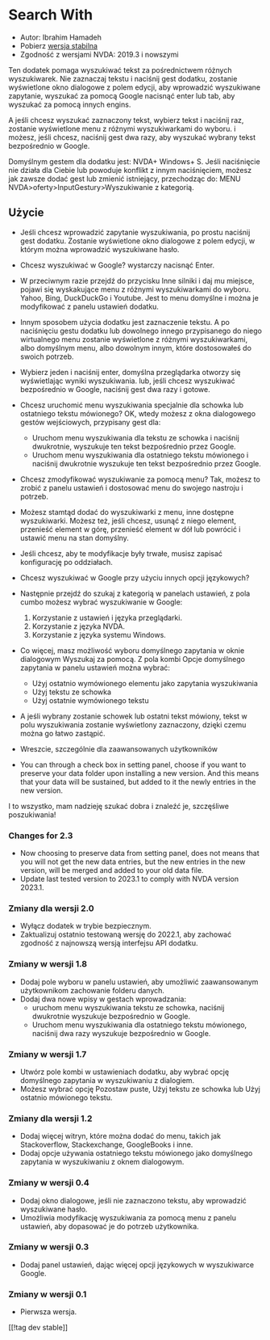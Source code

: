 # Search With #

* Autor: Ibrahim Hamadeh
* Pobierz [wersja stabilna][1]
* Zgodność z wersjami NVDA: 2019.3 i nowszymi

Ten dodatek pomaga wyszukiwać tekst za pośrednictwem różnych
wyszukiwarek. Nie zaznaczaj tekstu i naciśnij gest dodatku, zostanie
wyświetlone okno dialogowe z polem edycji, aby wprowadzić wyszukiwane
zapytanie, wyszukać za pomocą Google nacisnąć enter lub tab, aby wyszukać za
pomocą innych engins.

A jeśli chcesz wyszukać zaznaczony tekst, wybierz tekst i naciśnij raz,
zostanie wyświetlone menu z różnymi wyszukiwarkami do wyboru. i możesz,
jeśli chcesz, naciśnij gest dwa razy, aby wyszukać wybrany tekst
bezpośrednio w Google.

Domyślnym gestem dla dodatku jest: NVDA+ Windows+ S. Jeśli naciśnięcie nie działa dla Ciebie lub powoduje konflikt z innym naciśnięciem, możesz jak zawsze dodać gest lub zmienić istniejący, przechodząc do: MENU NVDA>oferty>InputGestury>Wyszukiwanie z kategorią.

## Użycie

* Jeśli chcesz wprowadzić zapytanie wyszukiwania, po prostu naciśnij gest
  dodatku. Zostanie wyświetlone okno dialogowe z polem edycji, w którym
  można wprowadzić wyszukiwane hasło.
* Chcesz wyszukiwać w Google? wystarczy nacisnąć Enter.
* W przeciwnym razie przejdź do przycisku Inne silniki i daj mu miejsce,
  pojawi się wyskakujące menu z różnymi wyszukiwarkami do wyboru. Yahoo,
  Bing, DuckDuckGo i Youtube. Jest to menu domyślne i można je modyfikować z
  panelu ustawień dodatku.
* Innym sposobem użycia dodatku jest zaznaczenie tekstu. A po naciśnięciu
  gestu dodatku lub dowolnego innego przypisanego do niego wirtualnego menu
  zostanie wyświetlone z różnymi wyszukiwarkami, albo domyślnym menu, albo
  dowolnym innym, które dostosowałeś do swoich potrzeb.
* Wybierz jeden i naciśnij enter, domyślna przeglądarka otworzy się
  wyświetlając wyniki wyszukiwania. lub, jeśli chcesz wyszukiwać
  bezpośrednio w Google, naciśnij gest dwa razy i gotowe.
* Chcesz uruchomić menu wyszukiwania specjalnie dla schowka lub ostatniego
  tekstu mówionego? OK, wtedy możesz z okna dialogowego gestów wejściowych,
  przypisany gest dla:
    * Uruchom menu wyszukiwania dla tekstu ze schowka i naciśnij dwukrotnie,
      wyszukuje ten tekst bezpośrednio przez Google.
    * Uruchom menu wyszukiwania dla ostatniego tekstu mówionego i naciśnij
      dwukrotnie wyszukuje ten tekst bezpośrednio przez Google.
* Chcesz zmodyfikować wyszukiwanie za pomocą menu? Tak, możesz to zrobić z
  panelu ustawień i dostosować menu do swojego nastroju i potrzeb.
* Możesz stamtąd dodać do wyszukiwarki z menu, inne dostępne
  wyszukiwarki. Możesz też, jeśli chcesz, usunąć z niego element, przenieść
  element w górę, przenieść element w dół lub powrócić i ustawić menu na
  stan domyślny.
* Jeśli chcesz, aby te modyfikacje były trwałe, musisz zapisać konfigurację
  po oddziałach.
* Chcesz wyszukiwać w Google przy użyciu innych opcji językowych?
* Następnie przejdź do szukaj z kategorią w panelach ustawień, z pola cumbo
  możesz wybrać wyszukiwanie w Google:

    1. Korzystanie z ustawień i języka przeglądarki.
    2. Korzystanie z języka NVDA.
    3. Korzystanie z języka systemu Windows.

* Co więcej, masz możliwość wyboru domyślnego zapytania w oknie dialogowym
  Wyszukaj za pomocą. Z pola kombi Opcje domyślnego zapytania w panelu
  ustawień można wybrać:

    * Użyj ostatnio wymówionego elementu jako zapytania wyszukiwania
    * Użyj tekstu ze schowka
    * Użyj ostatnie wymówionego tekstu

* A jeśli wybrany zostanie schowek lub ostatni tekst mówiony, tekst w polu
  wyszukiwania zostanie wyświetlony zaznaczony, dzięki czemu można go łatwo
  zastąpić.
* Wreszcie, szczególnie dla zaawansowanych użytkowników
* You can through a check box in setting panel, choose if you want to
  preserve your data folder upon installing a new version. And this means
  that your data will be sustained, but added to it the newly entries in the
  new version.

I to wszystko, mam nadzieję szukać dobra i znaleźć je, szczęśliwe
poszukiwania!

### Changes for 2.3 ###

* Now choosing to preserve data from setting panel, does not means that you
  will not get the new data entries, but the new entries in the new version,
  will be merged and added to your old data file.
* Update last tested version to 2023.1 to comply with NVDA version 2023.1.

### Zmiany dla wersji 2.0 ###

* Wyłącz dodatek w trybie bezpiecznym.
* Zaktualizuj ostatnio testowaną wersję do 2022.1, aby zachować zgodność z
  najnowszą wersją interfejsu API dodatku.

### Zmiany w wersji 1.8 ###

* Dodaj pole wyboru w panelu ustawień, aby umożliwić zaawansowanym
  użytkownikom zachowanie folderu danych.
* Dodaj dwa nowe wpisy w gestach wprowadzania:
    * uruchom menu wyszukiwania tekstu ze schowka, naciśnij dwukrotnie
      wyszukuje bezpośrednio w Google.
    * Uruchom menu wyszukiwania dla ostatniego tekstu mówionego, naciśnij
      dwa razy wyszukuje bezpośrednio w Google.

### Zmiany w wersji 1.7

* Utwórz pole kombi w ustawieniach dodatku, aby wybrać opcję domyślnego
  zapytania w wyszukiwaniu z dialogiem.
* Możesz wybrać opcję Pozostaw puste, Użyj tekstu ze schowka lub Użyj
  ostatnio mówionego tekstu.

### Zmiany dla wersji 1.2

* Dodaj więcej witryn, które można dodać do menu, takich jak Stackoverflow,
  Stackexchange, GoogleBooks i inne.
* Dodaj opcje używania ostatniego tekstu mówionego jako domyślnego zapytania
  w wyszukiwaniu z oknem dialogowym.

### Zmiany w wersji 0.4

* Dodaj okno dialogowe, jeśli nie zaznaczono tekstu, aby wprowadzić
  wyszukiwane hasło.
* Umożliwia modyfikację wyszukiwania za pomocą menu z panelu ustawień, aby
  dopasować je do potrzeb użytkownika.

### Zmiany w wersji 0.3

* Dodaj panel ustawień, dając więcej opcji językowych w wyszukiwarce Google.

### Zmiany w wersji 0.1

* Pierwsza wersja.

[[!tag dev stable]]

[1]: https://www.nvaccess.org/addonStore/legacy?file=searchwith
